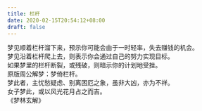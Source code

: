 ```yaml
---
title: 栏杆
date: 2020-02-15T20:54:12+08:00
draft: false
---
```


梦见顺着栏杆溜下来，预示你可能会由于一时轻率，失去赚钱的机会。<br>
梦见沿着栏杆爬上去，则表示你会通过自己的努力实现目标。<br>
如果梦里的栏杆断裂，或残破，则暗示你的计划地受挫。<br>
原版周公解梦：梦倚栏杆。<br>
梦此者，主忧愁疑虑、别离困厄之象，虽非大凶，亦为不祥。<br>
 女子梦此，或以风光花月占之而吉。<br>
《梦林玄解》